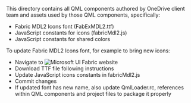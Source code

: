This directory contains all QML components authored by OneDrive client team and assets used
by those QML components, specifically:
- Fabric MDL2 Icons font (FabExMDL2.ttf)
- JavaScript constants for icons (fabricMdl2.js)
- JavaScript constants for shared colors

To update Fabric MDL2 Icons font, for example to bring new icons:
- Navigate to ![Microsoft UI Fabric website](https://microsoft.sharepoint.com/OfficeUIFabric97/SitePages/Office%20%UI%20Fabric%20Design%20Toolkit.aspx)
- Download TTF file following instructions
- Update JavaScript icons constants in fabricMdl2.js
- Commit changes
- If updated font has new name, also update QmlLoader.rc, references within QML components and project files to package it properly
